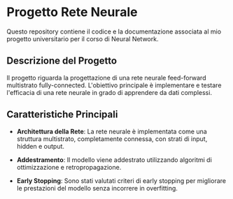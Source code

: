 
# Progetto Rete Neurale

Questo repository contiene il codice e la documentazione associata al mio progetto universitario per il corso di Neural Network.

## Descrizione del Progetto

Il progetto riguarda la progettazione di una rete neurale feed-forward multistrato fully-connected. L'obiettivo principale è implementare e testare l'efficacia di una rete neurale in grado di apprendere da dati complessi.

## Caratteristiche Principali

- **Architettura della Rete**: La rete neurale è implementata come una struttura multistrato, completamente connessa, con strati di input, hidden e output.

- **Addestramento**: Il modello viene addestrato utilizzando algoritmi di ottimizzazione e retropropagazione.

- **Early Stopping**: Sono stati valutati criteri di early stopping per migliorare le prestazioni del modello senza incorrere in overfitting.
